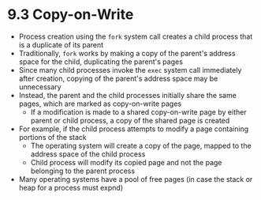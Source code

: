 # 9.3 Copy-on-Write

* Process creation using the `fork` system call creates a child process that is a duplicate of its parent
* Traditionally, `fork` works by making a copy of the parent's address space for the child, duplicating the parent's pages
* Since many child processes invoke the `exec` system call immediately after creation, copying of the parent's address space may be unnecessary
* Instead, the parent and the child processes initially share the same pages, which are marked as copy-on-write pages
  * If a modification is made to a shared copy-on-write page by either parent or child process, a copy of the shared page is created
* For example, if the child process attempts to modify a page containing portions of the stack
  * The operating system will create a copy of the page, mapped to the address space of the child process
  * Child process will modify its copied page and not the page belonging to the parent process
* Many operating systems have a pool of free pages (in case the stack or heap for a process must expnd)
